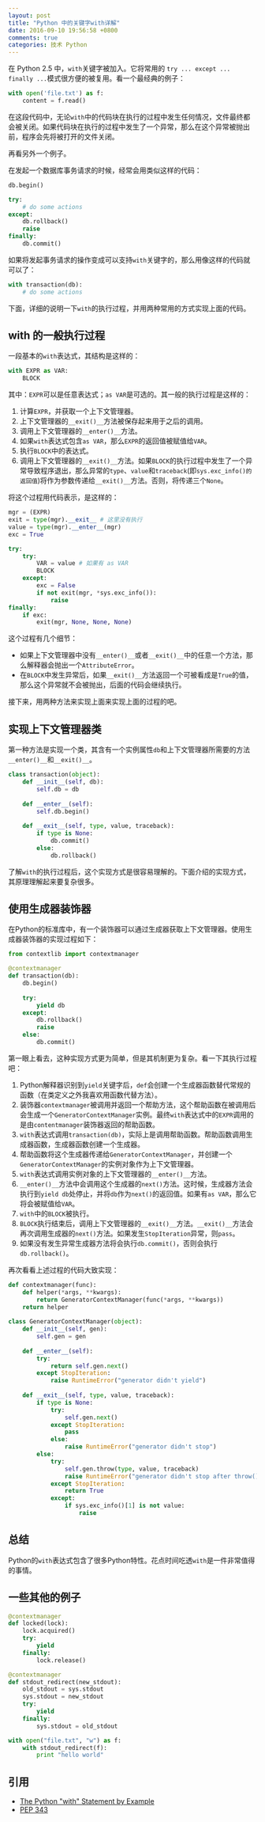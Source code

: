 ```yaml
---
layout: post
title: "Python 中的关键字with详解"
date: 2016-09-10 19:56:58 +0800
comments: true
categories: 技术 Python
---
```


在 Python 2.5 中，`with`关键字被加入。它将常用的 `try ... except ... finally ...`模式很方便的被复用。看一个最经典的例子：

``` python
with open('file.txt') as f:
    content = f.read()
```

在这段代码中，无论`with`中的代码块在执行的过程中发生任何情况，文件最终都会被关闭。如果代码块在执行的过程中发生了一个异常，那么在这个异常被抛出前，程序会先将被打开的文件关闭。

再看另外一个例子。

在发起一个数据库事务请求的时候，经常会用类似这样的代码：

``` python
db.begin()

try:
    # do some actions
except:
    db.rollback()
    raise
finally:
    db.commit()
```

如果将发起事务请求的操作变成可以支持`with`关键字的，那么用像这样的代码就可以了：

``` python
with transaction(db):
    # do some actions
```

下面，详细的说明一下`with`的执行过程，并用两种常用的方式实现上面的代码。

## with 的一般执行过程

一段基本的`with`表达式，其结构是这样的：

``` python
with EXPR as VAR:
    BLOCK
```

其中：`EXPR`可以是任意表达式；`as VAR`是可选的。其一般的执行过程是这样的：

1. 计算`EXPR`，并获取一个上下文管理器。
2. 上下文管理器的`__exit()__`方法被保存起来用于之后的调用。
3. 调用上下文管理器的`__enter()__`方法。
4. 如果`with`表达式包含`as VAR`，那么`EXPR`的返回值被赋值给`VAR`。
5. 执行`BLOCK`中的表达式。
6. 调用上下文管理器的`__exit()__`方法。如果`BLOCK`的执行过程中发生了一个异常导致程序退出，那么异常的`type`、`value`和`traceback`(即`sys.exc_info()的返回值`)将作为参数传递给`__exit()__`方法。否则，将传递三个`None`。

将这个过程用代码表示，是这样的：

``` python
mgr = (EXPR)
exit = type(mgr).__exit__ # 这里没有执行
value = type(mgr).__enter__(mgr)
exc = True

try:
    try:
        VAR = value # 如果有 as VAR
        BLOCK
    except:
        exc = False
        if not exit(mgr, *sys.exc_info()):
            raise
finally:
    if exc:
        exit(mgr, None, None, None)
```

这个过程有几个细节：

+ 如果上下文管理器中没有`__enter()__`或者`__exit()__`中的任意一个方法，那么解释器会抛出一个`AttributeError`。
+ 在`BLOCK`中发生异常后，如果`__exit()__`方法返回一个可被看成是`True`的值，那么这个异常就不会被抛出，后面的代码会继续执行。

接下来，用两种方法来实现上面来实现上面的过程的吧。

## 实现上下文管理器类

第一种方法是实现一个类，其含有一个实例属性`db`和上下文管理器所需要的方法`__enter()__`和`__exit()__`。

``` python
class transaction(object):
    def __init__(self, db):
        self.db = db
        
    def __enter__(self):
        self.db.begin()
        
    def __exit__(self, type, value, traceback):
        if type is None:
            db.commit()
        else:
            db.rollback()
```

了解`with`的执行过程后，这个实现方式是很容易理解的。下面介绍的实现方式，其原理理解起来要复杂很多。

## 使用生成器装饰器

在Python的标准库中，有一个装饰器可以通过生成器获取上下文管理器。使用生成器装饰器的实现过程如下：

``` python
from contextlib import contextmanager

@contextmanager
def transaction(db):
    db.begin()
    
    try:
        yield db
    except:
        db.rollback()
        raise
    else:
        db.commit()
```

第一眼上看去，这种实现方式更为简单，但是其机制更为复杂。看一下其执行过程吧：

1. Python解释器识别到`yield`关键字后，`def`会创建一个生成器函数替代常规的函数（在类定义之外我喜欢用函数代替方法）。
2. 装饰器`contextmanager`被调用并返回一个帮助方法，这个帮助函数在被调用后会生成一个`GeneratorContextManager`实例。最终`with`表达式中的`EXPR`调用的是由`contentmanager`装饰器返回的帮助函数。
3. `with`表达式调用`transaction(db)`，实际上是调用帮助函数。帮助函数调用生成器函数，生成器函数创建一个生成器。
4. 帮助函数将这个生成器传递给`GeneratorContextManager`，并创建一个`GeneratorContextManager`的实例对象作为上下文管理器。
5. `with`表达式调用实例对象的上下文管理器的`__enter()__`方法。
6. `__enter()__`方法中会调用这个生成器的`next()`方法。这时候，生成器方法会执行到`yield db`处停止，并将`db`作为`next()`的返回值。如果有`as VAR`，那么它将会被赋值给`VAR`。
7. `with`中的`BLOCK`被执行。
8. `BLOCK`执行结束后，调用上下文管理器的`__exit()__`方法。`__exit()__`方法会再次调用生成器的`next()`方法。如果发生`StopIteration`异常，则`pass`。
9. 如果没有发生异常生成器方法将会执行`db.commit()`，否则会执行`db.rollback()`。

再次看看上述过程的代码大致实现：

``` python
def contextmanager(func):
    def helper(*args, **kwargs):
        return GeneratorContextManager(func(*args, **kwargs))
    return helper
    
class GeneratorContextManager(object):
    def __init__(self, gen):
        self.gen = gen
        
    def __enter__(self):
        try:
            return self.gen.next()
        except StopIteration:
            raise RuntimeError("generator didn't yield")
            
    def __exit__(self, type, value, traceback):
        if type is None:
            try:
                self.gen.next()
            except StopIteration:
                pass
            else:
                raise RuntimeError("generator didn't stop")
        else:
            try:
                self.gen.throw(type, value, traceback)
                raise RuntimeError("generator didn't stop after throw()")
            except StopIteration:
                return True
            except:
                if sys.exc_info()[1] is not value:
                    raise
```

## 总结

Python的`with`表达式包含了很多Python特性。花点时间吃透`with`是一件非常值得的事情。

## 一些其他的例子

``` python 锁机制
@contextmanager
def locked(lock):
    lock.acquired()
    try:
        yield
    finally:
        lock.release()
```

``` python 标准输出重定向
@contextmanager
def stdout_redirect(new_stdout):
    old_stdout = sys.stdout
    sys.stdout = new_stdout
    try:
        yield
    finally:
        sys.stdout = old_stdout

with open("file.txt", "w") as f:
    with stdout_redirect(f):
        print "hello world"
```

## 引用

+ [The Python "with" Statement by Example](http://preshing.com/20110920/the-python-with-statement-by-example/)
+ [PEP 343](https://www.python.org/dev/peps/pep-0343/)
